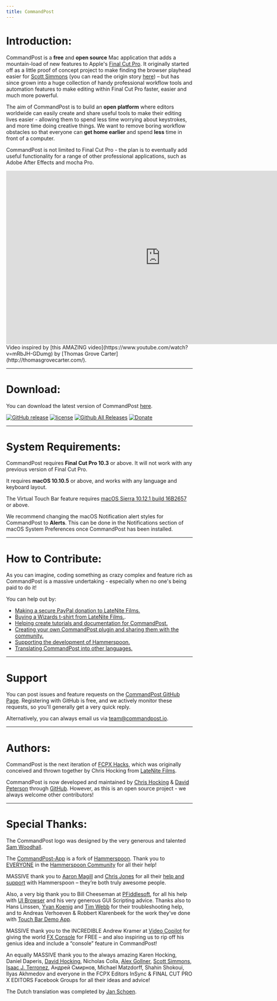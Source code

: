 ```yaml
---
title: CommandPost
---
```


# Introduction:

CommandPost is a **free** and **open source** Mac application that adds a mountain-load of new features to Apple's [Final Cut Pro](http://apple.com/final-cut-pro/). It originally started off as a little proof of concept project to make finding the browser playhead easier for [Scott Simmons](http://www.scottsimmons.tv/) (you can read the origin story [here](https://latenitefilms.com/blog/final-cut-pro-hacks/)) – but has since grown into a huge collection of handy professional workflow tools and automation features to make editing within Final Cut Pro faster, easier and much more powerful.

The aim of CommandPost is to build an **open platform** where editors worldwide can easily create and share useful tools to make their editing lives easier - allowing them to spend less time worrying about keystrokes, and more time doing creative things. We want to remove boring workflow obstacles so that everyone can **get home earlier** and spend **less** time in front of a computer.

CommandPost is not limited to Final Cut Pro - the plan is to eventually add useful functionality for a range of other professional applications, such as Adobe After Effects and mocha Pro.

<iframe src="https://player.vimeo.com/video/196231096?title=0&byline=0&portrait=0" width="832" height="468" frameborder="0" webkitallowfullscreen mozallowfullscreen allowfullscreen></iframe>
Video inspired by [this AMAZING video](https://www.youtube.com/watch?v=mRbJH-GDumg) by [Thomas Grove Carter](http://thomasgrovecarter.com/).

---

# Download:

You can download the latest version of CommandPost <a href="https://github.com/CommandPost/CommandPost/releases/latest" id="download-text-link">here</a>.

[![GitHub release](https://img.shields.io/github/release/CommandPost/CommandPost.svg)]() [![license](https://img.shields.io/github/license/CommandPost/CommandPost.svg)]() [![Github All Releases](https://img.shields.io/github/downloads/CommandPost/CommandPost/total.svg)]() [![Donate](https://img.shields.io/badge/Donate-PayPal-green.svg)](https://www.paypal.com/cgi-bin/webscr?cmd=_s-xclick&hosted_button_id=HQK87KLKY8EVN)

---

# System Requirements:

CommandPost requires **Final Cut Pro 10.3** or above. It will not work with any previous version of Final Cut Pro.

It requires **macOS 10.10.5** or above, and works with any language and keyboard layout.

The Virtual Touch Bar feature requires [macOS Sierra 10.12.1 build 16B2657](https://support.apple.com/kb/dl1897) or above.

We recommend changing the macOS Notification alert styles for CommandPost to **Alerts**. This can be done in the Notifications section of macOS System Preferences once CommandPost has been installed.

---

# How to Contribute:

As you can imagine, coding something as crazy complex and feature rich as CommandPost is a massive undertaking - especially when no one's being paid to do it!

You can help out by:

- [Making a secure PayPal donation to LateNite Films.](https://www.paypal.com/cgi-bin/webscr?cmd=_s-xclick&hosted_button_id=HQK87KLKY8EVN)
- [Buying a Wizards t-shirt from LateNite Films.](https://lateniteshop.com).
- [Helping create tutorials and documentation for CommandPost.](http://dev.commandpost.io/)
- [Creating your own CommandPost plugin and sharing them with the community.](http://dev.commandpost.io/)
- [Supporting the development of Hammerspoon.](http://www.hammerspoon.org)
- [Translating CommandPost into other languages.](http://dev.commandpost.io/)

---

# Support

You can post issues and feature requests on the [CommandPost GitHub Page](https://github.com/CommandPost/CommandPost/issues). Registering with GitHub is free, and we actively monitor these requests, so you'll generally get a very quick reply.

Alternatively, you can always email us via [team@commandpost.io](mailto:team@commandpost.io).

---

# Authors:

CommandPost is the next iteration of [FCPX Hacks](https://latenitefilms.com/blog/final-cut-pro-hacks/), which was originally conceived and thrown together by Chris Hocking from [LateNite Films](https://latenitefilms.com/about/).

CommandPost is now developed and maintained by [Chris Hocking](https://github.com/latenitefilms) & [David Peterson](https://github.com/randomeizer) through [GitHub](https://github.com/CommandPost/CommandPost). However, as this is an open source project - we always welcome other contributors!

---

# Special Thanks:

The CommandPost logo was designed by the very generous and talented [Sam Woodhall](https://twitter.com/SWDoctor).

The [CommandPost-App](https://github.com/CommandPost/CommandPost-App) is a fork of [Hammerspoon](http://www.hammerspoon.org). Thank you to [EVERYONE](https://github.com/Hammerspoon/hammerspoon/blob/master/CREDITS.md) in the [Hammerspoon Community](https://github.com/Hammerspoon/hammerspoon/issues) for all their help!

MASSIVE thank you to [Aaron Magill](https://github.com/asmagill) and [Chris Jones](https://github.com/cmsj) for all their [help and support](https://github.com/Hammerspoon/hammerspoon/issues) with Hammerspoon – they’re both truly awesome people.

Also, a very big thank you to Bill Cheeseman at [PFiddlesoft](http://pfiddlesoft.com/), for all his help with [UI Browser](http://pfiddlesoft.com/uibrowser/index.html) and his very generous GUI Scripting advice. Thanks also to Hans Linssen, [Yvan Koenig](http://macscripter.net/viewtopic.php?id=45148) and [Tim Webb](https://twitter.com/_timwebb_) for their troubleshooting help, and to Andreas Verhoeven & Robbert Klarenbeek for the work they’ve done with [Touch Bar Demo App](https://github.com/bikkelbroeders/TouchBarDemoApp).

MASSIVE thank you to the INCREDIBLE Andrew Kramer at [Video Copilot](http://www.videocopilot.net/) for giving the world [FX Console](http://www.videocopilot.net/blog/2016/10/new-workflow-plug-in-fx-console-is-now-available/) for FREE – and also inspiring us to rip off his genius idea and include a “console” feature in CommandPost!

An equally MASSIVE thank you to the always amazing Karen Hocking, Daniel Daperis, [David Hocking](http://www.dphocking.com/), Nicholas Colla, [Alex Gollner](http://alex4d.com/), [Scott Simmons](http://www.scottsimmons.tv/), [Isaac J. Terronez](https://twitter.com/ijterronez), Андрей Смирнов, Michael Matzdorff, Shahin Shokoui, Ilyas Akhmedov and everyone in the FCPX Editors InSync & FINAL CUT PRO X EDITORS Facebook Groups for all their ideas and advice!

The Dutch translation was completed by [Jan Schoen](https://github.com/JanSchoen).